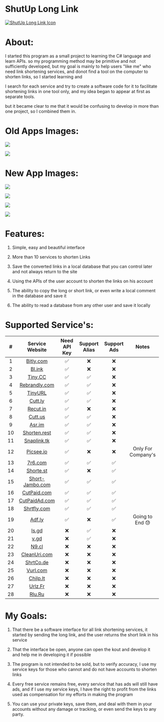ShutUp Long Link
=============

[![ShutUp Long Link Icon](https://i.imgur.com/W5ZXM3z.png "ShutUp Long Link Icon")](https://i.imgur.com/W5ZXM3z.png "ShutUp Long Link Icon")



About:
=============

I started this program as a small project to learning  the C# language and learn APIs.
so my programming method may be primitive and not sufficiently developed, 
but my goal is mainly to help users "like me" who need link shortening services, 
and donot find a tool on the computer to shorten links, so I started learning and 

I search for each service and try to create a software code for it to facilitate shortening links in one tool only, and my idea began to appear at first as separate tools.

but it became clear to me that it would be confusing to develop in more than one project, so I combined them in.

Old Apps Images:
=============

[![](https://i.imgur.com/l2EIhCK.png)](https://i.imgur.com/l2EIhCK.png)

[![](https://i.imgur.com/xe39mn2.png)](https://i.imgur.com/xe39mn2.png)

New App Images:
=============

[![](https://i.imgur.com/Wg2xzgH.png)](https://i.imgur.com/Wg2xzgH.png)

[![](https://i.imgur.com/4j6wVje.png)](https://i.imgur.com/4j6wVje.png)

[![](https://i.imgur.com/JnLcsfJ.png)](https://i.imgur.com/JnLcsfJ.png)

[![](https://i.imgur.com/MpbreRP.png)](https://i.imgur.com/MpbreRP.png)


Features:
=============
1. Simple, easy and beautiful interface

2. More than 10 services to shorten Links

3. Save the converted links in a local database that you can control later and not always return to the site

4. Using the APIs of the user account to shorten the links on his account

5. The ability to copy the long or short link, or even write a local comment in the database and save it

6. The ability to read a database from any other user and save it locally

Supported Service's:
=============

| # | Service Website |Need API Key |Support Alias|Support Ads|Notes|
|:--------:|:----------:|:--------:|:-------:|:-------:|:-------:|
| 1 | [Bitly.com](https://bitly.com) |        ✅     | ❌ |❌||
| 2 | [Bl.ink](https://www.bl.ink) |✅| ❌ |❌||
| 3 | [Tiny.CC](https://tiny.cc) | ✅| ✅ |❌||
| 4 | [Rebrandly.com](https://www.rebrandly.com) | ✅|✅|❌||
| 5 | [TinyURL](https://tinyurl.com) | ✅|✅|❌||
| 6 | [Cutt.ly](https://cutt.ly) | ✅|✅|❌||
| 7 | [Recut.in](https://recut.in) | ✅|❌|❌||
| 8 | [Cutt.us](https://cutt.us) | ✅|✅|❌||
| 9 | [Asr.im](https://asr.im) | ✅|✅|❌||
| 10 |[Shorten.rest](https://www.shorten.rest) | ✅|✅|❌||
| 11 |[Snaplink.tk](https://snaplink.tk) | ✅|✅|❌||
| 12 |[Picsee.io](https://picsee.io/en) | ✅|❌|❌|Only For Company's |
| 13 |[7r6.com](https://7r6.com) | ✅|✅|✅||
| 14 |[Shorte.st](https://shorte.st) | ✅|❌|✅||
| 15 |[Short-Jambo.com](https://short-jambo.com) | ✅|✅|✅||
| 16 |[CutPaid.com](https://cutpaid.com) | ✅|✅|✅||
| 17 |[CutPaidAd.com](https://cutpaidad.com) | ✅|✅|✅||
| 18 |[Shrtfly.com](https://shrtfly.com) | ✅|✅|✅||
| 19 |[Adf.ly](https://adf.ly) | ✅|❌|✅|Going to End 😓|
| 20 |[Is.gd](https://is.gd) |❌|✅|❌||
| 21 |[v.gd](https://v.gd) |❌|✅|❌||
| 22 |[N9.cl](https://n9.cl/en) |❌|❌|❌||
| 23 |[CleanUri.com](https://cleanuri.com) |❌|❌|❌||
| 24 |[ShrtCo.de](https://shrtco.de) |❌|❌|❌||
| 25 |[Vurl.com](https://vurl.com) |❌|❌|❌||
| 26 |[Chilp.It](http://chilp.it) |❌|❌|❌||
| 27 |[Urlz.Fr](https://urlz.fr) |❌|❌|❌||
| 28 |[Rlu.Ru](http://rlu.ru) |❌|❌|❌||

My Goals:
=============

1. That there be a software interface for all link shortening services, it started by sending the long link, and the user returns the short link in his service

2. That the interface be open, anyone can open the kout and develop it and help me in developing it if possible

4. The program is not intended to be sold, but to verify accuracy, I use my service keys for those who cannot and do not have accounts to shorten links

5. Every free service remains free, every service that has ads will still have ads, and if I use my service keys, I have the right to profit from the links used as compensation for my efforts in making the program

6. You can use your private keys, save them, and deal with them in your accounts without any damage or tracking, or even send the keys to any party.
